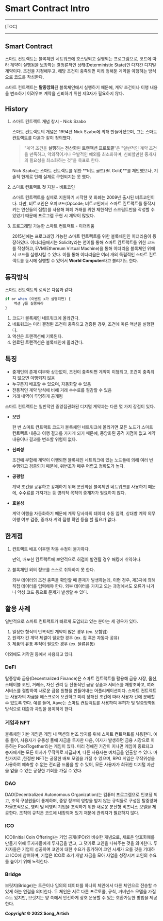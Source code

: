 # Smart Contract Intro

---

[TOC]

---



## Smart Contract

스마트 컨트랙트는 블록체인 네트워크에 호스팅되고 실행되는 프로그램으로, 코드에 따라 계약이 실행됨을 보장하는 결정론적인 상태(Deterministic State)인 다자간 디지털 계약이다. 조건을 지정해두고, 해당 조건이 충족되면 미리 정해둔 계약을 이행하는 방식으로 코드를 작성한다.

스마트 컨트랙트는 **탈중앙화**된 블록체인에서 실행하기 때문에, 계약 조건이나 이행 내용을 변조하기 어려우며 계약을 신뢰하기 위한 제3자가 필요하지 않다.



## History

1. 스마트 컨트랙트 개념 창시 - Nick Szabo

   스마트 컨트랙트의 개념은 1994년 Nick Szabo에 의해 만들어졌으며, 그는 스마트 컨트랙트를 다음과 같이 정의했다.

   > "계약 조건을 **실행**하는 **전산화**된 **트랜잭션 프로토콜**"은 "일반적인 계약 조건을 만족하고, 악의적이거나 우발적인 예외를 최소화하며, 신뢰할만한 중개자의 필요성을 최소화하는 것"을 목표로 한다.

   Nick Szabo는 스마트 컨트랙트를 위한 **비트 골드(Bit Gold)**를 제안했으나, 기술적 한계로 인해 실제로 구현되지는 못 했다.

2. 스마트 컨트랙트 첫 지원 - 비트코인

   스마트 컨트랙트를 실제로 지원하기 시작한 첫 화폐는 2009년 출시된 비트코인이다. 다만, 비트코인은 오피코드(Opcode; 비트코인에서 스마트 컨트랙트를 동작시키는 연산들의 집합)를 사용해 화폐 거래를 위한 제한적인 스크립트만을 작성할 수 있었기 때문에 프로그램 구현 시 제약이 많았다.

3. 프로그래밍 가능한 스마트 컨트랙트 - 이더리움

   2015년에는 프로그래밍 가능한 스마트 컨트랙트를 위한 블록체인인 이더리움이 등장하였다. 이더리움에서는 Solidity라는 언어를 통해 스마트 컨트랙트를 위한 코드를 작성하고, EVM(Ethereum Virtual Machine)을 통해 이더리움 블록체인 위에서 코드를 실행시킬 수 있다. 이를 통해 이더리움은 여러 개의 독립적인 스마트 컨트랙트를 동시에 실행할 수 있어서 **World Computer**라고 불리기도 한다.



## 동작방식

스마트 컨트랙트의 로직은 다음과 같다.

```javascript
if or when (이벤트 x가 실행되면) {
	액션 y를 실행하라
}
```

1. 코드가 블록체인 네트워크에 올라간다.
2. 네트워크는 미리 결정된 조건이 충족되고 검증된 경우, 조건에 따른 액션을 실행한다.
3. 액션은 트랜잭션에 기록된다.
4. 완료된 트랜잭션은 블록체인에 올라간다.





## 특징

- 중개인의 존재 여부와 상관없이, 조건이 충족되면 계약이 이행되고, 조건이 충족되지 않으면 이행되지 않음
- 누구든지 배포할 수 있으며, 자동화할 수 있음
- 전통적인 계약 방식에 비해 거래 수수료를 절감할 수 있음
- 거래 내역이 투명하게 공개됨

스마트 컨트랙트는 일반적인 중앙집권화된 디지털 계약과는 다른 몇 가지 장점이 있다.

- **보안**

  한 번 스마트 컨트랙트 코드가 블록체인 네트워크에 올라가면 모든 노드가 스마트 컨트랙트 내용과 이행 결과를 가지게 되기 때문에, 중앙화된 공격 지점이 없고 계약 내용이나 결과를 변조할 위험이 없다.

- **신뢰성**

  조건에 부합해 계약이 이행되면 블록체인 네트워크에 있는 노드들에 의해 여러 번 수행되고 검증되기 때문에, 위변조가 매우 어렵고 정확도가 높다.

- **공평함**

  계약 조건을 공유하고 강제하기 위해 분산화된 블록체인 네트워크를 사용하기 때문에, 수수료를 가져가는 등 영리적 목적의 중개자가 필요하지 않다.

- **효율성**

  계약 이행을 자동화하기 때문에 계약 당사자의 데이터 수동 입력, 상대방 계약 의무 이행 여부 검증, 중개자 계약 집행 확인 등을 할 필요가 없다.



## 한계점

1. 컨트랙트 배포 이후엔 작동 수정이 불가하다.

   만약, 배포한 컨트랙트에 보안적으로 허점이 발견될 경우 해킹에 취약하다.

2. 블록체인 외의 정보를 스스로 취득하지 못 한다.

   외부 데이터의 조건 충족을 확인할 때 문제가 발생하는데, 이런 경우, 제3자에 의해 직접 데이터를 입력해야 한다. 외부 데이터를 가지고 오는 과정에서도 오류가 나거나 악성 코드 등으로 문제가 발생할 수 있다.



## 활용 사례

일반적으로 스마트 컨트랙트가 빠르게 도입되고 있는 분야는 세 경우가 있다.

1. 일정한 형식의 반복적인 계약이 많은 경우 (ex. 보험업)
2. 원격자 간 계약 체결이 필요한 경우 (ex. 집 혹은 자동차 공유)
3. 제품의 유통 추적이 필요한 경우 (ex. 물류유통)

이외에도 저작권 등에서 사용되고 있다.

### DeFi

탈중앙화 금융(Decentralized Finance)은 스마트 컨트랙트를 활용해 금융 시장, 옵션, 스테이블 코인, 거래소, 자산 관리 등 전통적인 금융 상품과 서비스를 재창조하고, 여러 서비스를 결합하여 새로운 금융 원형을 만들어내는 어플리케이션이다. 스마트 컨트랙트는 사용자의 자금을 에스크로에 보관하고 미리 정해진 조건에 따라 사용자 간에 분배할 수 있도록 한다. 예를 들어, Aave는 스마트 컨트랙트를 사용하여 무허가 및 탈중앙화된 방식으로 대출과 차입을 용이하게 한다.

### 게임과 NFT

블록체인 기반 게임은 게임 내 액션의 변조 방지를 위해 스마트 컨트랙트를 사용한다. 예를 들어, 사용자가 유동성 풀에 자금을 투자한 다음, 이자가 발생하면 금융 시장으로 이동하는 PoolTogether라는 게임이 있다. 미리 정해진 기간이 지나면 게임이 종료되고 승자에게는 모든 이자가 무작위로 지급되며, 다른 사용자는 예치금을 인출할 수 있다. 마찬가지로 ,한정판 NFT는 공정한 배포 모델을 가질 수 있으며, RPG 게임은 무작위성을 사용하여 예측할 수 없는 전리품 드롭을 할 수 있어, 모든 사용자가 희귀한 디지털 자산을 얻을 수 있는 공정한 기회를 가질 수 있다.

### DAO

DAO(Decentralized Autonomous Organization)는 컴퓨터 프로그램으로 인코딩 되고, 조직 구성원들이 통제하며, 중앙 정부의 영향을 받지 않는 규칙들로 구성된 탈중앙화 자율조직으로, 영리 및 비영리 기업을 조직하기 위한 새로운 분산형 비즈니스 모델을 제공한다. 조직의 규칙은 코드에 내장되어 있기 때문에 관리자가 필요하지 않다.

### ICO

ICO(Initial Coin Offering)는 기업 공개(IPO)와 비슷한 개념으로, 새로운 암호화폐를 만들기 위해 투자자들에게 투자금을 받고, 그 댓가로 코인을 나눠주는 것을 의미한다. 투자자들은 기업이 성공하여 코인에 대한 수요가 증가하여 코인 시세가 오를 것을 기대하고 ICO에 참여하며, 기업은 ICO로 초기 개발 자금을 모아 사업을 성장시켜 코인의 수요를 높이기 위해 노력한다.

### Bridge

브릿지(Bridge)는 토큰이나 임의의 데이터를 하나의 체인에서 다른 체인으로 전송할 수 있게 하는 연결을 의미한다. 두 체인은 서로 다른 프로토콜, 규칙, 거버넌스 모델을 가질 수도 있지만, 브릿지는 양 쪽에서 안전하게 상호 운용할 수 있는 호환가능한 방법을 제공한다.



***Copyright* © 2022 Song_Artish**